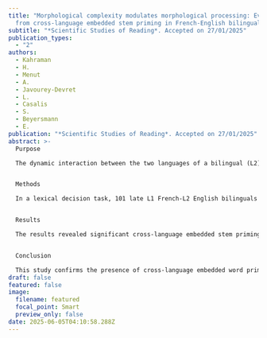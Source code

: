 ```yaml
---
title: "Morphological complexity modulates morphological processing: Evidence
  from cross-language embedded stem priming in French-English bilinguals"
subtitle: "*Scientific Studies of Reading*. Accepted on 27/01/2025"
publication_types:
  - "2"
authors:
  - Kahraman
  - H.
  - Menut
  - A.
  - Javourey-Devret
  - L.
  - Casalis
  - S.
  - Beyersmann
  - E.
publication: "*Scientific Studies of Reading*. Accepted on 27/01/2025"
abstract: >-
  Purpose

  The dynamic interaction between the two languages of a bilingual (L2) reader is a well-documented phenomenon in psycholinguistic literature on L2 processing . However, the effects of morphological complexity and orthographic transparency on cross-language transfer between similar-script languages remain unclear. The present study intended to address this question using a cross-language complex nonword priming paradigm in a lexical decision task.


  Methods

  In a lexical decision task, 101 late L1 French-L2 English bilinguals (42 females, age: M = 31.4, SD = 8.4, range = 18–50) responded to English stem targets (e.g. TREE) preceded by three types of L1 French stimuli: affixed nonwords (e.g. arbreur [treeness], non-affixed nonwords (e.g. arbrux [treew]), or unrelated nonwords (e.g. mondese [worldew]). Participants additionally took the English LexTale test and completed a short version of the Language Experience and Proficiency Questionnaire.


  Results

  The results revealed significant cross-language embedded stem priming relative to an unrelated condition. A comparison of the present data with that of the speakers of Turkish, a highly morphological complex agglutinative system, showed that the morphological complexity of bilinguals’ L1 indeed modulates cross-language morphological priming, which was entirely absent in French, a less morphologically complex system.


  Conclusion

  This study confirms the presence of cross-language embedded word priming effects in similar-script bilinguals. It also provides the first evidence that cross-linguistic factors impact bilinguals’ ability to process and identify affixes in reading, using cross-language stimuli.
draft: false
featured: false
image:
  filename: featured
  focal_point: Smart
  preview_only: false
date: 2025-06-05T04:10:58.288Z
---
```

